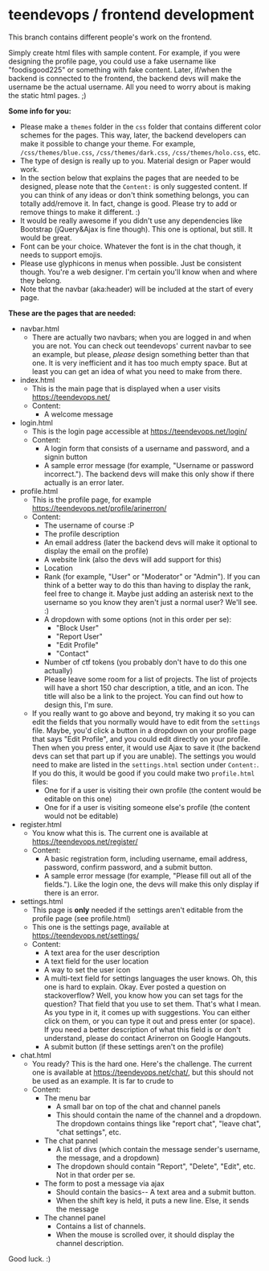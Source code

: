 # teendevops / frontend development
This branch contains different people's work on the frontend.

Simply create html files with sample content. For example, if you were designing the profile page, you could use a fake username like "foodisgood225" or something with fake content. Later, if/when the backend is connected to the frontend, the backend devs will make the username be the actual username. All you need to worry about is making the static html pages. ;)

**Some info for you:**
* Please make a `themes` folder in the `css` folder that contains different color schemes for the pages. This way, later, the backend developers can make it possible to change your theme. For example, `/css/themes/blue.css`, `/css/themes/dark.css`, `/css/themes/holo.css`, etc.
* The type of design is really up to you. Material design or Paper would work.
* In the section below that explains the pages that are needed to be designed, please note that the `Content:` is only suggested content. If you can think of any ideas or don't think something belongs, you can totally add/remove it. In fact, change is good. Please try to add or remove things to make it different. :)
* It would be really awesome if you didn't use any dependencies like Bootstrap (jQuery&Ajax is fine though). This one is optional, but still. It would be great.
* Font can be your choice. Whatever the font is in the chat though, it needs to support emojis.
* Please use glyphicons in menus when possible. Just be consistent though. You're a web designer. I'm certain you'll know when and where they belong.
* Note that the navbar (aka:header) will be included at the start of every page.

**These are the pages that are needed:**
* navbar.html
  * There are actually two navbars; when you are logged in and when you are not. You can check out teendevops' current navbar to see an example, but please, _please_ design something better than that one. It is very inefficient and it has too much empty space. But at least you can get an idea of what you need to make from there.
* index.html
  * This is the main page that is displayed when a user visits https://teendevops.net/
  * Content:
    * A welcome message
* login.html
  * This is the login page accessible at https://teendevops.net/login/
  * Content:
    * A login form that consists of a username and password, and a signin button
    * A sample error message (for example, "Username or password incorrect."). The backend devs will make this only show if there actually is an error later.
* profile.html
  * This is the profile page, for example https://teendevops.net/profile/arinerron/
  * Content:
    * The username of course :P
    * The profile description
    * An email address (later the backend devs will make it optional to display the email on the profile)
    * A website link (also the devs will add support for this)
    * Location
    * Rank (for example, "User" or "Moderator" or "Admin"). If you can think of a better way to do this than having to display the rank, feel free to change it. Maybe just adding an asterisk next to the username so you know they aren't just a normal user? We'll see. :)
    * A dropdown with some options (not in this order per se):
      * "Block User"
      * "Report User"
      * "Edit Profile"
      * "Contact"
    * Number of ctf tokens (you probably don't have to do this one actually)
    * Please leave some room for a list of projects. The list of projects will have a short 150 char description, a title, and an icon. The title will also be a link to the project. You can find out how to design this, I'm sure.
  * If you really want to go above and beyond, try making it so you can edit the fields that you normally would have to edit from the `settings` file. Maybe, you'd click a button in a dropdown on your profile page that says "Edit Profile", and you could edit directly on your profile. Then when you press enter, it would use Ajax to save it (the backend devs can set that part up if you are unable). The settings you would need to make are listed in the `settings.html` section under `Content:`. If you do this, it would be good if you could make two `profile.html` files:
    * One for if a user is visiting their own profile (the content would be editable on this one)
    * One for if a user is visiting someone else's profile (the content would not be editable)
* register.html
  * You know what this is. The current one is available at https://teendevops.net/register/
  * Content:
    * A basic registration form, including username, email address, password, confirm password, and a submit button.
    * A sample error message (for example, "Please fill out all of the fields."). Like the login one, the devs will make this only display if there is an error.
* settings.html
  * This page is **only** needed if the settings aren't editable from the profile page (see profile.html)
  * This one is the settings page, available at https://teendevops.net/settings/
  * Content:
    * A text area for the user description
    * A text field for the user location
    * A way to set the user icon
    * A multi-text field for settings languages the user knows. Oh, this one is hard to explain. Okay. Ever posted a question on stackoverflow? Well, you know how you can set tags for the question? That field that you use to set them. That's what I mean. As you type in it, it comes up with suggestions. You can either click on them, or you can type it out and press enter (or space). If you need a better description of what this field is or don't understand, please do contact Arinerron on Google Hangouts.
    * A submit button (if these settings aren't on the profile)
* chat.html
  * You ready? This is the hard one. Here's the challenge. The current one is available at https://teendevops.net/chat/, but this should not be used as an example. It is far to crude to 
  * Content:
    * The menu bar
      * A small bar on top of the chat and channel panels
      * This should contain the name of the channel and a dropdown. The dropdown contains things like "report chat", "leave chat", "chat settings", etc.
    * The chat pannel
      * A list of divs (which contain the message sender's username, the message, and a dropdown)
      * The dropdown should contain "Report", "Delete", "Edit", etc. Not in that order per se.
    * The form to post a message via ajax
      * Should contain the basics-- A text area and a submit button.
      * When the shift key is held, it puts a new line. Else, it sends the message
    * The channel panel
      * Contains a list of channels.
      * When the mouse is scrolled over, it should display the channel description.

Good luck. :)
